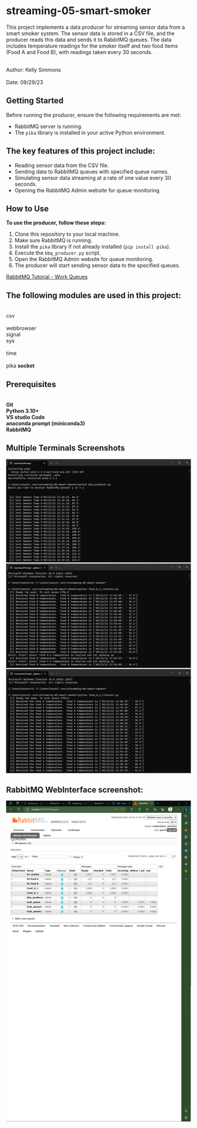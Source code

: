 # streaming-05-smart-smoker
This project implements a data producer for streaming sensor data from a smart smoker system. The sensor data is stored in a CSV file, and the producer reads this data and sends it to RabbitMQ queues. The data includes temperature readings for the smoker itself and two food items (Food A and Food B), with readings taken every 30 seconds.

<br>Author: Kelly Simmons</br>
<br>Date: 09/29/23</br>


## Getting Started


 
Before running the producer, ensure the following requirements are met:

- RabbitMQ server is running.
- The `pika` library is installed in your active Python environment.

## The key features of this project include:

- Reading sensor data from the CSV file.
- Sending data to RabbitMQ queues with specified queue names.
- Simulating sensor data streaming at a rate of one value every 30 seconds.
- Opening the RabbitMQ Admin website for queue monitoring.


## How to Use

**To use the producer, follow these steps:**

1. Clone this repository to your local machine.
2. Make sure RabbitMQ is running.
3. Install the `pika` library if not already installed (`pip install pika`).
4. Execute the `bbq_producer.py` script.
5. Open the RabbitMQ Admin website for queue monitoring.
6. The producer will start sending sensor data to the specified queues.

[RabbitMQ Tutorial - Work Queues](https://www.rabbitmq.com/tutorials/tutorial-two-python.html)


## The following modules are used in this project:
<br> csv	
<br> webbrowser
<br> signal	
<br> sys	
<br> time	
<br> pika
<b>  socket

## Prerequisites
<br>Git
<br>Python 3.10+ 
<br>VS studio Code 
<br>anaconda prompt (miniconda3)
<br>RabbitMQ


## Multiple Terminals Screenshots
![Alt text](<Screenshot 2023-10-03 191306.png>)
![Alt text](<Screenshot 2023-10-03 191330.png>)
![Alt text](<Screenshot 2023-10-03 191344.png>)


## RabbitMQ WebInterface screenshot:
![Alt text](<Screenshot 2023-10-02 174239.png>)










